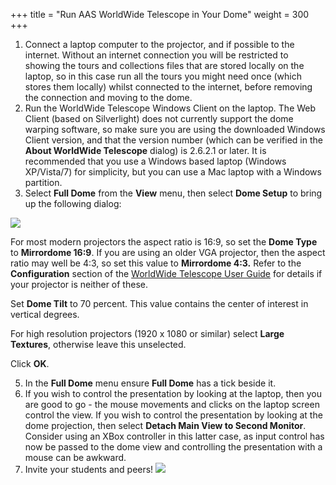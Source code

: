 +++
title = "Run AAS WorldWide Telescope in Your Dome"
weight = 300
+++

1.  Connect a laptop computer to the projector, and if possible to the internet. Without an internet connection you will be restricted to showing the tours and collections files that are stored locally on the laptop, so in this case run all the tours you might need once (which stores them locally) whilst connected to the internet, before removing the connection and moving to the dome.
2.  Run the WorldWide Telescope Windows Client on the laptop. The Web Client (based on Silverlight) does not currently support the dome warping software, so make sure you are using the downloaded Windows Client version, and that the version number (which can be verified in the **About WorldWide Telescope** dialog) is 2.6.2.1 or later. It is recommended that you use a Windows based laptop (Windows XP/Vista/7) for simplicity, but you can use a Mac laptop with a Windows partition.
3.  Select **Full Dome** from the **View** menu, then select **Dome Setup** to bring up the following dialog:

  ![](planetariumimages/DomeSetupDialog.jpg)

  For most modern projectors the aspect ratio is 16:9, so set the **Dome Type** to **Mirrordome 16:9**. If you are using an older VGA projector, then the aspect ratio may well be 4:3, so set this value to **Mirrordome 4:3.** Refer to the **Configuration** section of the [WorldWide Telescope User Guide](WorldWideTelescopeUserGuide.html) for details if your projector is neither of these.

  Set **Dome Tilt** to 70 percent. This value contains the center of interest in vertical degrees.

  For high resolution projectors (1920 x 1080 or similar) select **Large Textures**, otherwise leave this unselected.

  Click **OK**.

5.  In the **Full Dome** menu ensure **Full Dome** has a tick beside it.
6.  If you wish to control the presentation by looking at the laptop, then you are good to go - the mouse movements and clicks on the laptop screen control the view. If you wish to control the presentation by looking at the dome projection, then select **Detach Main View to Second Monitor**. Consider using an XBox controller in this latter case, as input control has now be passed to the dome view and controlling the presentation with a mouse can be awkward.
7.  Invite your students and peers!
  ![](planetariumimages/FinishedThree.jpg)
